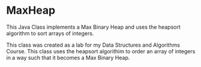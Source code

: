 # MaxHeap
This Java Class implements a Max Binary Heap and uses the heapsort algorithm to sort arrays of integers.

This class was created as a lab for my Data Structures and Algorithms Course. This class uses the heapsort algorithim to order an array of integers in a way such that it becomes a Max Binary Heap.
